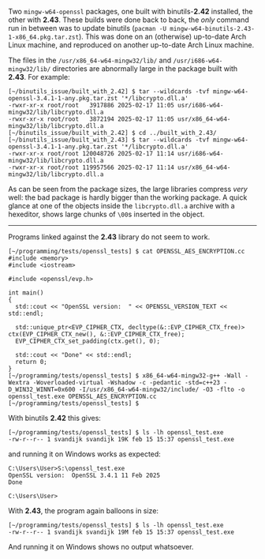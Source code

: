 Two `mingw-w64-openssl` packages, one built with binutils-**2.42** installed, the other with **2.43**. These builds were done back to back, the _only_ command run in between was to update binutils (`pacman -U mingw-w64-binutils-2.43-1-x86_64.pkg.tar.zst`). This was done on an (otherwise) up-to-date Arch Linux machine, and reproduced on another up-to-date Arch Linux machine.

The files in the `/usr/x86_64-w64-mingw32/lib/` and `/usr/i686-w64-mingw32/lib/` directories are abnormally large in the package built with **2.43**. For example:

```Shell
[~/binutils_issue/built_with_2.42] $ tar --wildcards -tvf mingw-w64-openssl-3.4.1-1-any.pkg.tar.zst '*/libcrypto.dll.a'
-rwxr-xr-x root/root   3917886 2025-02-17 11:05 usr/i686-w64-mingw32/lib/libcrypto.dll.a
-rwxr-xr-x root/root   3872194 2025-02-17 11:05 usr/x86_64-w64-mingw32/lib/libcrypto.dll.a
[~/binutils_issue/built_with_2.42] $ cd ../built_with_2.43/
[~/binutils_issue/built_with_2.43] $ tar --wildcards -tvf mingw-w64-openssl-3.4.1-1-any.pkg.tar.zst '*/libcrypto.dll.a'
-rwxr-xr-x root/root 120048726 2025-02-17 11:14 usr/i686-w64-mingw32/lib/libcrypto.dll.a
-rwxr-xr-x root/root 119957566 2025-02-17 11:14 usr/x86_64-w64-mingw32/lib/libcrypto.dll.a
```

As can be seen from the package sizes, the large libraries compress _very_ well: the bad package is hardly bigger than the working package. A quick glance at one of the objects inside the `libcrypto.dll.a` archive with a hexeditor, shows large chunks of `\00`s inserted in the object.

---

Programs linked against the **2.43** library do not seem to work.

```Shell
[~/programming/tests/openssl_tests] $ cat OPENSSL_AES_ENCRYPTION.cc
#include <memory>
#include <iostream>

#include <openssl/evp.h>

int main()
{
  std::cout << "OpenSSL version:  " << OPENSSL_VERSION_TEXT << std::endl;

  std::unique_ptr<EVP_CIPHER_CTX, decltype(&::EVP_CIPHER_CTX_free)> ctx(EVP_CIPHER_CTX_new(), &::EVP_CIPHER_CTX_free);
  EVP_CIPHER_CTX_set_padding(ctx.get(), 0);

  std::cout << "Done" << std::endl;
  return 0;
}
[~/programming/tests/openssl_tests] $ x86_64-w64-mingw32-g++ -Wall -Wextra -Woverloaded-virtual -Wshadow -c -pedantic -std=c++23 -D_WIN32_WINNT=0x600 -I/usr/x86_64-w64-mingw32/include/ -O3 -flto -o openssl_test.exe OPENSSL_AES_ENCRYPTION.cc
[~/programming/tests/openssl_tests] $
```

With binutils **2.42** this gives:
```Shell
[~/programming/tests/openssl_tests] $ ls -lh openssl_test.exe
-rw-r--r-- 1 svandijk svandijk 19K feb 15 15:37 openssl_test.exe
```
and running it on Windows works as expected:
```
C:\Users\User>S:\openssl_test.exe
OpenSSL version:  OpenSSL 3.4.1 11 Feb 2025
Done

C:\Users\User>
```

With **2.43**, the program again balloons in size:
```Shell
[~/programming/tests/openssl_tests] $ ls -lh openssl_test.exe
-rw-r--r-- 1 svandijk svandijk 19M feb 15 15:37 openssl_test.exe
```

And running it on Windows shows no output whatsoever.
